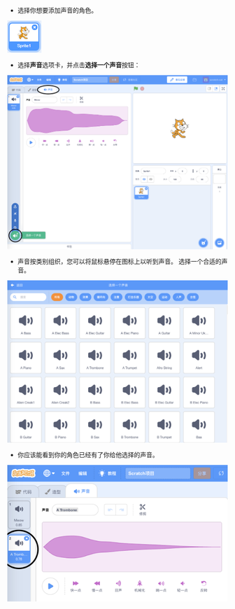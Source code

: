 + 选择你想要添加声音的角色。

![角色](images/sprite-select.png)

+ 选择**声音**选项卡，并点击**选择一个声音**按钮：

![声音和选择声音高亮](images/import-sound.png)

+ 声音按类别组织，您可以将鼠标悬停在图标上以听到声音。 选择一个合适的声音。

![声音菜单](images/choose-sound.png)

+ 你应该能看到你的角色已经有了你给他选择的声音。

![为角色选择的新声音](images/sound-imported.png)